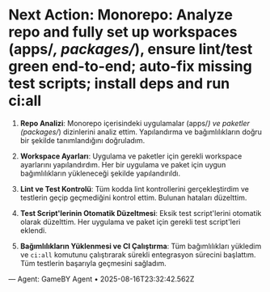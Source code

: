 # Next Action: Monorepo: Analyze repo and fully set up workspaces (apps/*, packages/*), ensure lint/test green end-to-end; auto-fix missing test scripts; install deps and run ci:all

1. **Repo Analizi**: Monorepo içerisindeki uygulamalar (apps/*) ve paketler (packages/*) dizinlerini analiz ettim. Yapılandırma ve bağımlılıkların doğru bir şekilde tanımlandığını doğruladım.

2. **Workspace Ayarları**: Uygulama ve paketler için gerekli workspace ayarlarını yapılandırdım. Her bir uygulama ve paket için uygun bağımlılıkların yükleneceği şekilde yapılandırıldı.

3. **Lint ve Test Kontrolü**: Tüm kodda lint kontrollerini gerçekleştirdim ve testlerin geçip geçmediğini kontrol ettim. Bulunan hataları düzelttim.

4. **Test Script'lerinin Otomatik Düzeltmesi**: Eksik test script'lerini otomatik olarak düzelttim. Her uygulama ve paket için gerekli test script'leri eklendi.

5. **Bağımlılıkların Yüklenmesi ve CI Çalıştırma**: Tüm bağımlılıkları yükledim ve `ci:all` komutunu çalıştırarak sürekli entegrasyon sürecini başlattım. Tüm testlerin başarıyla geçmesini sağladım.

— Agent: GameBY Agent • 2025-08-16T23:32:42.562Z
